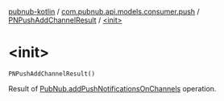 [pubnub-kotlin](../../index.md) / [com.pubnub.api.models.consumer.push](../index.md) / [PNPushAddChannelResult](index.md) / [&lt;init&gt;](./-init-.md)

# &lt;init&gt;

`PNPushAddChannelResult()`

Result of [PubNub.addPushNotificationsOnChannels](../../com.pubnub.api/-pub-nub/add-push-notifications-on-channels.md) operation.

